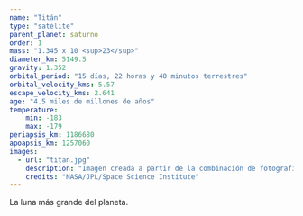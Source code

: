 ```yaml
---
name: "Titán"
type: "satélite"
parent_planet: saturno
order: 1
mass: "1.345 x 10 <sup>23</sup>"
diameter_km: 5149.5
gravity: 1.352
orbital_period: "15 días, 22 horas y 40 minutos terrestres"
orbital_velocity_kms: 5.57
escape_velocity_kms: 2.641
age: "4.5 miles de millones de años"
temperature:
    min: -183
    max: -179
periapsis_km: 1186680
apoapsis_km: 1257060
images:
  - url: "titan.jpg"
    description: "Imagen creada a partir de la combinación de fotografías tomadas por la sonda Cassini el 16 de abril de 2005, a una distancia de 168,200 - 173,000 km de Titán."
    credits: "NASA/JPL/Space Science Institute"
---
```


La luna más grande del planeta.